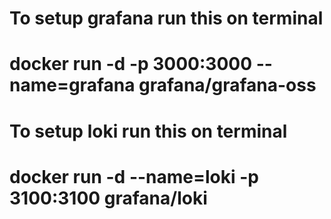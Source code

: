# To setup grafana run this on terminal

# docker run -d -p 3000:3000 --name=grafana grafana/grafana-oss

# To setup loki run this on terminal

# docker run -d --name=loki -p 3100:3100 grafana/loki
